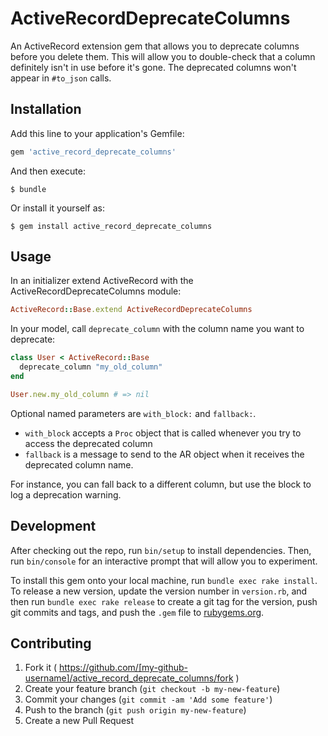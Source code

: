 # ActiveRecordDeprecateColumns

An ActiveRecord extension gem that allows you to deprecate columns before you
delete them. This will allow you to double-check that a column definitely isn't
in use before it's gone. The deprecated columns won't appear in `#to_json` calls.

## Installation

Add this line to your application's Gemfile:

```ruby
gem 'active_record_deprecate_columns'
```

And then execute:

    $ bundle

Or install it yourself as:

    $ gem install active_record_deprecate_columns

## Usage

In an initializer extend ActiveRecord with the ActiveRecordDeprecateColumns module:

```ruby
ActiveRecord::Base.extend ActiveRecordDeprecateColumns
```

In your model, call `deprecate_column` with the column name you want to deprecate:

```ruby
class User < ActiveRecord::Base
  deprecate_column "my_old_column"
end

User.new.my_old_column # => nil
```

Optional named parameters are `with_block:` and `fallback:`.

- `with_block` accepts a `Proc` object that is called whenever you try to access the deprecated column
- `fallback` is a message to send to the AR object when it receives the deprecated column name.

For instance, you can fall back to a different column, but use the block to log a deprecation warning.

## Development

After checking out the repo, run `bin/setup` to install dependencies. Then, run `bin/console` for an interactive prompt that will allow you to experiment.

To install this gem onto your local machine, run `bundle exec rake install`. To release a new version, update the version number in `version.rb`, and then run `bundle exec rake release` to create a git tag for the version, push git commits and tags, and push the `.gem` file to [rubygems.org](https://rubygems.org).

## Contributing

1. Fork it ( https://github.com/[my-github-username]/active_record_deprecate_columns/fork )
2. Create your feature branch (`git checkout -b my-new-feature`)
3. Commit your changes (`git commit -am 'Add some feature'`)
4. Push to the branch (`git push origin my-new-feature`)
5. Create a new Pull Request

